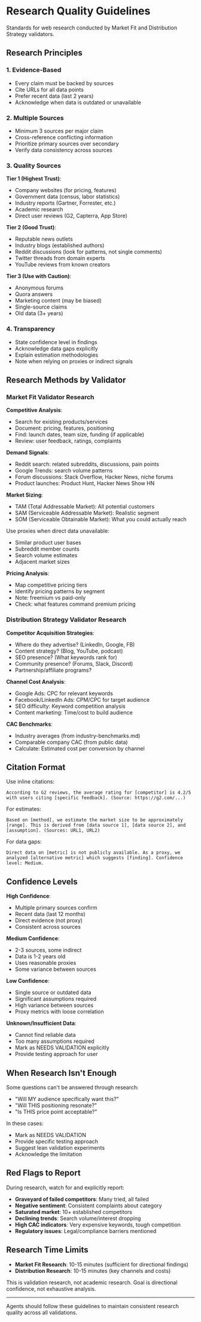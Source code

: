 # Research Quality Guidelines

Standards for web research conducted by Market Fit and Distribution Strategy validators.

## Research Principles

### 1. Evidence-Based
- Every claim must be backed by sources
- Cite URLs for all data points
- Prefer recent data (last 2 years)
- Acknowledge when data is outdated or unavailable

### 2. Multiple Sources
- Minimum 3 sources per major claim
- Cross-reference conflicting information
- Prioritize primary sources over secondary
- Verify data consistency across sources

### 3. Quality Sources
**Tier 1 (Highest Trust)**:
- Company websites (for pricing, features)
- Government data (census, labor statistics)
- Industry reports (Gartner, Forrester, etc.)
- Academic research
- Direct user reviews (G2, Capterra, App Store)

**Tier 2 (Good Trust)**:
- Reputable news outlets
- Industry blogs (established authors)
- Reddit discussions (look for patterns, not single comments)
- Twitter threads from domain experts
- YouTube reviews from known creators

**Tier 3 (Use with Caution)**:
- Anonymous forums
- Quora answers
- Marketing content (may be biased)
- Single-source claims
- Old data (3+ years)

### 4. Transparency
- State confidence level in findings
- Acknowledge data gaps explicitly
- Explain estimation methodologies
- Note when relying on proxies or indirect signals

## Research Methods by Validator

### Market Fit Validator Research

**Competitive Analysis**:
- Search for existing products/services
- Document: pricing, features, positioning
- Find: launch dates, team size, funding (if applicable)
- Review: user feedback, ratings, complaints

**Demand Signals**:
- Reddit search: related subreddits, discussions, pain points
- Google Trends: search volume patterns
- Forum discussions: Stack Overflow, Hacker News, niche forums
- Product launches: Product Hunt, Hacker News Show HN

**Market Sizing**:
- TAM (Total Addressable Market): All potential customers
- SAM (Serviceable Addressable Market): Realistic segment
- SOM (Serviceable Obtainable Market): What you could actually reach

Use proxies when direct data unavailable:
- Similar product user bases
- Subreddit member counts
- Search volume estimates
- Adjacent market sizes

**Pricing Analysis**:
- Map competitive pricing tiers
- Identify pricing patterns by segment
- Note: freemium vs paid-only
- Check: what features command premium pricing

### Distribution Strategy Validator Research

**Competitor Acquisition Strategies**:
- Where do they advertise? (LinkedIn, Google, FB)
- Content strategy? (Blog, YouTube, podcast)
- SEO presence? (What keywords rank for)
- Community presence? (Forums, Slack, Discord)
- Partnership/affiliate programs?

**Channel Cost Analysis**:
- Google Ads: CPC for relevant keywords
- Facebook/LinkedIn Ads: CPM/CPC for target audience
- SEO difficulty: Keyword competition analysis
- Content marketing: Time/cost to build audience

**CAC Benchmarks**:
- Industry averages (from industry-benchmarks.md)
- Comparable company CAC (from public data)
- Calculate: Estimated cost per conversion by channel

## Citation Format

Use inline citations:
```
According to G2 reviews, the average rating for [competitor] is 4.2/5 with users citing [specific feedback]. (Source: https://g2.com/...)
```

For estimates:
```
Based on [method], we estimate the market size to be approximately [range]. This is derived from [data source 1], [data source 2], and [assumption]. (Sources: URL1, URL2)
```

For data gaps:
```
Direct data on [metric] is not publicly available. As a proxy, we analyzed [alternative metric] which suggests [finding]. Confidence level: Medium.
```

## Confidence Levels

**High Confidence**:
- Multiple primary sources confirm
- Recent data (last 12 months)
- Direct evidence (not proxy)
- Consistent across sources

**Medium Confidence**:
- 2-3 sources, some indirect
- Data is 1-2 years old
- Uses reasonable proxies
- Some variance between sources

**Low Confidence**:
- Single source or outdated data
- Significant assumptions required
- High variance between sources
- Proxy metrics with loose correlation

**Unknown/Insufficient Data**:
- Cannot find reliable data
- Too many assumptions required
- Mark as NEEDS VALIDATION explicitly
- Provide testing approach for user

## When Research Isn't Enough

Some questions can't be answered through research:
- "Will MY audience specifically want this?"
- "Will THIS positioning resonate?"
- "Is THIS price point acceptable?"

In these cases:
- Mark as NEEDS VALIDATION
- Provide specific testing approach
- Suggest lean validation experiments
- Acknowledge the limitation

## Red Flags to Report

During research, watch for and explicitly report:
- **Graveyard of failed competitors**: Many tried, all failed
- **Negative sentiment**: Consistent complaints about category
- **Saturated market**: 10+ established competitors
- **Declining trends**: Search volume/interest dropping
- **High CAC indicators**: Very expensive keywords, tough competition
- **Regulatory issues**: Legal/compliance barriers mentioned

## Research Time Limits

- **Market Fit Research**: 10-15 minutes (sufficient for directional findings)
- **Distribution Research**: 10-15 minutes (key channels and costs)

This is validation research, not academic research. Goal is directional confidence, not exhaustive analysis.

---

Agents should follow these guidelines to maintain consistent research quality across all validations.
